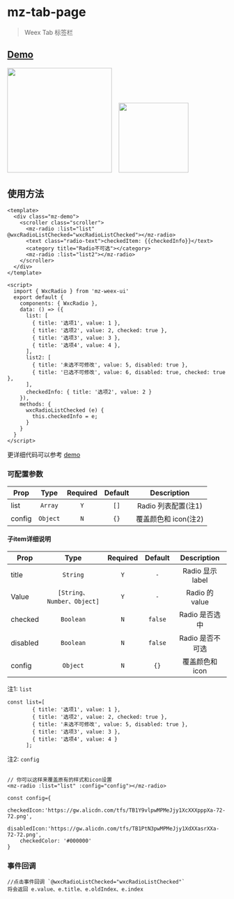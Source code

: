 # mz-tab-page

> Weex Tab 标签栏


## [Demo](https://h5.m.taobao.com/trip/mz-radio/index.html?_wx_tpl=https%3A%2F%2Fh5.m.taobao.com%2Ftrip%2Fwxc-radio%2Fdemo%2Findex.native-min.js)

<img src="https://gw.alipayobjects.com/zos/rmsportal/AQMauSgRgIvdoSfxQVmN.gif" width="240"/>&nbsp;&nbsp;&nbsp;&nbsp;<img src="https://img.alicdn.com/tfs/TB1ORR4SpXXXXX8aXXXXXXXXXXX-200-200.png" width="160"/>


## 使用方法

```vue
<template>
  <div class="mz-demo">
    <scroller class="scroller">
      <mz-radio :list="list" @wxcRadioListChecked="wxcRadioListChecked"></mz-radio>
      <text class="radio-text">checkedItem: {{checkedInfo}}</text>
      <category title="Radio不可选"></category>
      <mz-radio :list="list2"></mz-radio>
    </scroller>
  </div>
</template>

<script>
  import { WxcRadio } from 'mz-weex-ui'
  export default {
    components: { WxcRadio },
    data: () => ({
      list: [
        { title: '选项1', value: 1 },
        { title: '选项2', value: 2, checked: true },
        { title: '选项3', value: 3 },
        { title: '选项4', value: 4 },
      ],
      list2: [
        { title: '未选不可修改', value: 5, disabled: true },
        { title: '已选不可修改', value: 6, disabled: true, checked: true },
      ],
      checkedInfo: { title: '选项2', value: 2 }
    }),
    methods: {
      wxcRadioListChecked (e) {
        this.checkedInfo = e;
      }
    }
  }
</script>
```

更详细代码可以参考 [demo](https://github.com/apache/incubator-weex-ui/blob/master/example/radio/index.vue)

### 可配置参数

| Prop | Type | Required | Default | Description |
| ---- |:----:|:---:|:-------:| :----------:|
| list | `Array` | `Y` | `[]` | Radio 列表配置(注1) |
| config | `Object` | `N` | `{}` |覆盖颜色和 icon(注2)|

#### 子item详细说明
| Prop | Type | Required | Default | Description |
| ---- |:----:|:---:|:-------:| :----------:|
| title | `String` | `Y` | `-` | Radio 显示 label |
| Value | `[String、Number、Object]` | `Y` | `-` | Radio 的 value |
| checked | `Boolean` | `N` | `false` | Radio 是否选中 |
| disabled | `Boolean` | `N` | `false` | Radio 是否不可选 |
| config | `Object` | `N` | `{}` |覆盖颜色和 icon|

注1: `list`
```
const list=[
        { title: '选项1', value: 1 },
        { title: '选项2', value: 2, checked: true },
        { title: '未选不可修改', value: 5, disabled: true },
        { title: '选项3', value: 3 },
        { title: '选项4', value: 4 }
      ];
```

注2: `config`
```

// 你可以这样来覆盖原有的样式和icon设置
<mz-radio :list="list" :config="config"></mz-radio>

const config={
    checkedIcon:'https://gw.alicdn.com/tfs/TB1Y9vlpwMPMeJjy1XcXXXpppXa-72-72.png',
    disabledIcon:'https://gw.alicdn.com/tfs/TB1PtN3pwMPMeJjy1XdXXasrXXa-72-72.png',
    checkedColor: '#000000'
}

```

### 事件回调

```
//点击事件回调 `@wxcRadioListChecked="wxcRadioListChecked"`
将会返回 e.value、e.title、e.oldIndex、e.index
```
